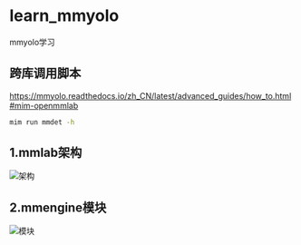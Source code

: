 # learn_mmyolo
mmyolo学习

## 跨库调用脚本
https://mmyolo.readthedocs.io/zh_CN/latest/advanced_guides/how_to.html#mim-openmmlab
```bash
mim run mmdet -h
```

## 1.mmlab架构
![架构](https://user-images.githubusercontent.com/40779233/187065730-1e9af236-37dc-4dbd-b448-cce3b72b0109.png)

## 2.mmengine模块
![模块](https://user-images.githubusercontent.com/40779233/187156277-7c5d020b-7ba6-421b-989d-2990034ff8cc.png)
